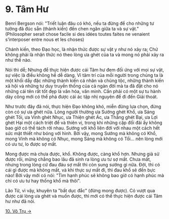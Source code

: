 # 9. Tâm Hư

Benri Bergson nói: "Triết luận đâu có khó, nếu ta đừng để cho những tư tưởng đã
đúc sẵn (thành kiến) đến chen ngăn giữa ta và sự vật." (Philosopher serait chose
facile si des idées toutes faites ne venaient s’interposer entre nous et les
choses)

Chánh kiến, theo Đạo học, là nhận thức được sự vật y như nó xảy ra; Chứ không
phải là nhận thức nó theo lòng ưa ghét của ta và mong nó phải xảy ra như thế
nào.

Nói thì dễ; Nhưng để thực hiện được cái Tâm hư đem đối ứng với mọi sự vật, sự 
việc là điều không hề dễ dàng. Vì tâm trí của mỗi người trong chúng ta là một 
khối dầy đặc những thành kiến cá nhân và chủng tộc, những thành kiến xã hội và 
những tư duy truyền thống của cả ngàn đời mà ta đã đặt cho nó những cái tên rất 
tốt đẹp là văn hóa, văn minh. Cần phải có một sự tu hành dày công mới có thể 
phá được cái ác tập nhị nguyên để đi đến Giải thoát.

Như trước đây đã nói, thực hiện Đạo không khó, miễn đừng lựa chọn, đừng còn có
sự ưa ghét nữa. Lòng người thường ưa Sướng ghét Khổ, ưa Sáng ghét Tối, ưa Vinh
ghét Nhục, ưa Thiện ghét Ác, ưa Thắng ghét Bại, ưa Lợi ghét Hại một cách triệt
để và thiên vị, trong khi những cặp đối đãi ấy không bao giờ có thể tách rời
nhau. Sướng với khổ liên đới với nhau một cách hết sức mật thiết như bóng với
hình. Bởi vậy, mong Sướng mà không có Khổ, mong Vinh mà không có Nhục, mong Sáng
mà không có Tối... nên lòng mới có ưu tư, lo được sợ mất.

Mong được mà chưa được, khổ. Không được, càng khổ hơn. Nhưng giả sử được rồi,
mừng chẳng bao lâu đã sinh ra lòng ưu tư sợ mất. Chưa mất, nhưng trong lòng cứ
đau đáu sợ mất thì còn sung sướng gì nữa. Đời, thì có cái gì được mà không mất,
và khi thực sự mất đi, thì đau khổ sẽ đến bực nào! Bởi vậy mới có nói: "Tìm hạnh
phúc sẽ không bao giờ có hạnh phúc mà chỉ có ưu tư hay thống khổ mà thôi".

Lão Tử, vì vậy, khuyên ta "bất dục đắc" (đừng mong được). Có vượt qua được cái
lòng ưa ghét và muốn được, thì mới có thể thực hiện được cái Tâm hư như đã nói.

[10. Vô Trụ &rarr;](https://github.com/thaicuc/tinh-hoa-dao-hoc/blob/master/10-vo-tru.md)
